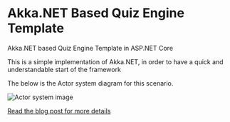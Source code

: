 # Akka.NET Based Quiz Engine Template
Akka.NET based Quiz Engine Template in ASP.NET Core

This is a simple implementation of Akka.NET, in order to have a quick and understandable start of the framework

The below is the Actor system diagram for this scenario.

![Actor system image](https://github.com/thuru/AkkaBasedQuizEngineTemplate/blob/master/src/AkkaBasedQuizEngineTemplate/ReadMe/Akka.NET%20actor%20model%20for%20quiz%20engine.jpg)

[Read the blog post for more details](https://thuru.net/2016/10/15/using-akka-net-with-asp-net-core-creating-a-quiz-api/)
